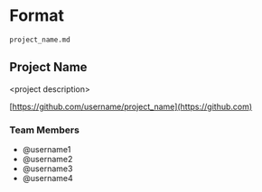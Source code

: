 # Format

`project_name.md`
## Project Name

\<project description\>

[https://github.com/username/project_name](https://github.com)

### Team Members

- @username1
- @username2
- @username3
- @username4
